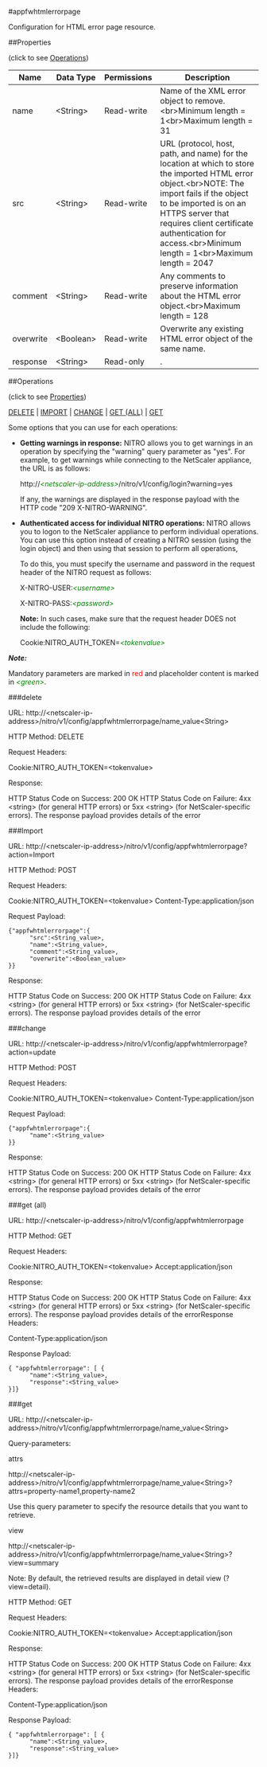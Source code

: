 #appfwhtmlerrorpage

Configuration for HTML error page resource.


##Properties 
<span>(click to see [Operations](#operations))</span>


<table><thead><tr><th>Name</th><th> Data Type</th><th> Permissions</th><th>Description</th></tr></thead><tbody><tr><td>name</td><td>&lt;String></td><td>Read-write</td><td>Name of the XML error object to remove.&lt;br>Minimum length = 1&lt;br>Maximum length = 31</td><tr><tr><td>src</td><td>&lt;String></td><td>Read-write</td><td>URL (protocol, host, path, and name) for the location at which to store the imported HTML error object.&lt;br>NOTE: The import fails if the object to be imported is on an HTTPS server that requires client certificate authentication for access.&lt;br>Minimum length = 1&lt;br>Maximum length = 2047</td><tr><tr><td>comment</td><td>&lt;String></td><td>Read-write</td><td>Any comments to preserve information about the HTML error object.&lt;br>Maximum length = 128</td><tr><tr><td>overwrite</td><td>&lt;Boolean></td><td>Read-write</td><td>Overwrite any existing HTML error object of the same name.</td><tr><tr><td>response</td><td>&lt;String></td><td>Read-only</td><td>.</td><tr></tbody></table>
##Operations 
<span>(click to see [Properties](#properties))</span>


[DELETE](#delete) | [IMPORT](#import) | [CHANGE](#change) | [GET (ALL)](#get-(all)) | [GET](#get)


Some options that you can use for each operations:
<ul><li><p><b>Getting warnings in response:</b> NITRO allows you to get warnings in an operation by specifying the "warning" query parameter as "yes". For example, to get warnings while connecting to the NetScaler appliance, the URL is as follows:</p><p>http://<span style="color:green;font-style:italic;">&lt;netscaler-ip-address&gt;</span>/nitro/v1/config/login?warning=yes</p><p>If any, the warnings are displayed in the response payload with the HTTP code "209 X-NITRO-WARNING".</p></li><li><p><b>Authenticated access for individual NITRO operations:</b> NITRO allows you to logon to the NetScaler appliance to perform individual operations. You can use this option instead of creating a NITRO session (using the login object) and then using that session to perform all operations,</p><p>To do this, you must specify the username and password in the request header of the NITRO request as follows:</p><p>X-NITRO-USER:<span style="color:green;font-style:italic;">&lt;username&gt;</span></p><p>X-NITRO-PASS:<span style="color:green;font-style:italic;">&lt;password&gt;</span></p><p><b>Note:</b> In such cases, make sure that the request header DOES not include the following:</p><p>Cookie:NITRO_AUTH_TOKEN=<span style="color:green;font-style:italic;">&lt;tokenvalue&gt;</span></p></li></ul>



***Note:*** 
Mandatory parameters are marked in <span style="color:#FF0000;">red</span> and placeholder content is marked in <span style="color:green;font-style:italic">&lt;green&gt;</span>.

###delete



URL: http://&lt;netscaler-ip-address&gt;/nitro/v1/config/appfwhtmlerrorpage/name_value&lt;String&gt;
HTTP Method: DELETE
Request Headers:

Cookie:NITRO_AUTH_TOKEN=&lt;tokenvalue&gt;

Response:
HTTP Status Code on Success: 200 OKHTTP Status Code on Failure: 4xx &lt;string&gt; (for general HTTP errors) or 5xx &lt;string&gt; (for NetScaler-specific errors). The response payload provides details of the error


###Import



URL: http://&lt;netscaler-ip-address&gt;/nitro/v1/config/appfwhtmlerrorpage?action=Import
HTTP Method: POST
Request Headers:

Cookie:NITRO_AUTH_TOKEN=&lt;tokenvalue&gt;Content-Type:application/json

Request Payload: ```{"appfwhtmlerrorpage":{      "src":<String_value>,      "name":<String_value>,      "comment":<String_value>,      "overwrite":<Boolean_value>}}```
Response:
HTTP Status Code on Success: 200 OKHTTP Status Code on Failure: 4xx &lt;string&gt; (for general HTTP errors) or 5xx &lt;string&gt; (for NetScaler-specific errors). The response payload provides details of the error


###change



URL: http://&lt;netscaler-ip-address&gt;/nitro/v1/config/appfwhtmlerrorpage?action=update
HTTP Method: POST
Request Headers:

Cookie:NITRO_AUTH_TOKEN=&lt;tokenvalue&gt;Content-Type:application/json

Request Payload: ```{"appfwhtmlerrorpage":{      "name":<String_value>}}```
Response:
HTTP Status Code on Success: 200 OKHTTP Status Code on Failure: 4xx &lt;string&gt; (for general HTTP errors) or 5xx &lt;string&gt; (for NetScaler-specific errors). The response payload provides details of the error


###get (all)



URL: http://&lt;netscaler-ip-address&gt;/nitro/v1/config/appfwhtmlerrorpage
HTTP Method: GET
Request Headers:

Cookie:NITRO_AUTH_TOKEN=&lt;tokenvalue&gt;Accept:application/json

Response:
HTTP Status Code on Success: 200 OKHTTP Status Code on Failure: 4xx &lt;string&gt; (for general HTTP errors) or 5xx &lt;string&gt; (for NetScaler-specific errors). The response payload provides details of the errorResponse Headers:

Content-Type:application/json

Response Payload: ```{ "appfwhtmlerrorpage": [ {      "name":<String_value>,      "response":<String_value>}]}```



###get



URL: http://&lt;netscaler-ip-address&gt;/nitro/v1/config/appfwhtmlerrorpage/name_value&lt;String&gt;
Query-parameters:
attrs
http://&lt;netscaler-ip-address&gt;/nitro/v1/config/appfwhtmlerrorpage/name_value&lt;String&gt;?attrs=property-name1,property-name2
Use this query parameter to specify the resource details that you want to retrieve.


view
http://&lt;netscaler-ip-address&gt;/nitro/v1/config/appfwhtmlerrorpage/name_value&lt;String&gt;?view=summary
Note: By default, the retrieved results are displayed in detail view (?view=detail).



HTTP Method: GET
Request Headers:

Cookie:NITRO_AUTH_TOKEN=&lt;tokenvalue&gt;Accept:application/json

Response:
HTTP Status Code on Success: 200 OKHTTP Status Code on Failure: 4xx &lt;string&gt; (for general HTTP errors) or 5xx &lt;string&gt; (for NetScaler-specific errors). The response payload provides details of the errorResponse Headers:

Content-Type:application/json

Response Payload: ```{ "appfwhtmlerrorpage": [ {      "name":<String_value>,      "response":<String_value>}]}```



